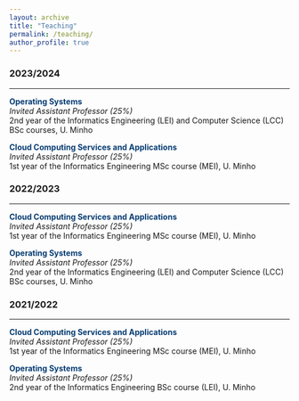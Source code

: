 ```yaml
---
layout: archive
title: "Teaching"
permalink: /teaching/
author_profile: true
---
```


### 2023/2024
<hr/>

<span style="color:#063c72">**Operating Systems**</span><br>
*Invited Assistant Professor (25%)*<br>
2nd year of the Informatics Engineering (LEI) and Computer Science (LCC) BSc courses, U. Minho

<span style="color:#063c72">**Cloud Computing Services and Applications**</span><br>
*Invited Assistant Professor (25%)*<br>
1st year of the Informatics Engineering MSc course (MEI), U. Minho

### 2022/2023
<hr/>

<span style="color:#063c72">**Cloud Computing Services and Applications**</span><br>
*Invited Assistant Professor (25%)*<br>
1st year of the Informatics Engineering MSc course (MEI), U. Minho

<span style="color:#063c72">**Operating Systems**</span><br>
*Invited Assistant Professor (25%)*<br>
2nd year of the Informatics Engineering (LEI) and Computer Science (LCC) BSc courses, U. Minho

### 2021/2022
<hr/>

<span style="color:#063c72">**Cloud Computing Services and Applications**</span><br>
*Invited Assistant Professor (25%)*<br>
1st year of the Informatics Engineering MSc course (MEI), U. Minho

<span style="color:#063c72">**Operating Systems**</span><br>
*Invited Assistant Professor (25%)*<br>
2nd year of the Informatics Engineering BSc course (LEI), U. Minho

